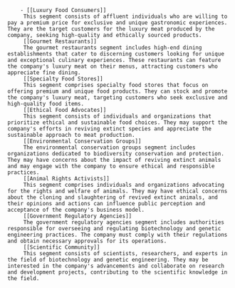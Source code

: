 		- [[Luxury Food Consumers]]
		 This segment consists of affluent individuals who are willing to pay a premium price for exclusive and unique gastronomic experiences. They are the target customers for the luxury meat produced by the company, seeking high-quality and ethically sourced products.
		 [[Gourmet Restaurants]]
		 The gourmet restaurants segment includes high-end dining establishments that cater to discerning customers looking for unique and exceptional culinary experiences. These restaurants can feature the company's luxury meat on their menus, attracting customers who appreciate fine dining.
		 [[Specialty Food Stores]]
		 This segment comprises specialty food stores that focus on offering premium and unique food products. They can stock and promote the company's luxury meat, targeting customers who seek exclusive and high-quality food items.
		 [[Ethical Food Advocates]]
		 This segment consists of individuals and organizations that prioritize ethical and sustainable food choices. They may support the company's efforts in reviving extinct species and appreciate the sustainable approach to meat production.
		 [[Environmental Conservation Groups]]
		 The environmental conservation groups segment includes organizations dedicated to biodiversity conservation and protection. They may have concerns about the impact of reviving extinct animals and may engage with the company to ensure ethical and responsible practices.
		 [[Animal Rights Activists]]
		 This segment comprises individuals and organizations advocating for the rights and welfare of animals. They may have ethical concerns about the cloning and slaughtering of revived extinct animals, and their opinions and actions can influence public perception and acceptance of the company's business model.
		 [[Government Regulatory Agencies]]
		 The government regulatory agencies segment includes authorities responsible for overseeing and regulating biotechnology and genetic engineering practices. The company must comply with their regulations and obtain necessary approvals for its operations.
		 [[Scientific Community]]
		 This segment consists of scientists, researchers, and experts in the field of biotechnology and genetic engineering. They may be interested in the company's advancements and collaborate on research and development projects, contributing to the scientific knowledge in the field.












